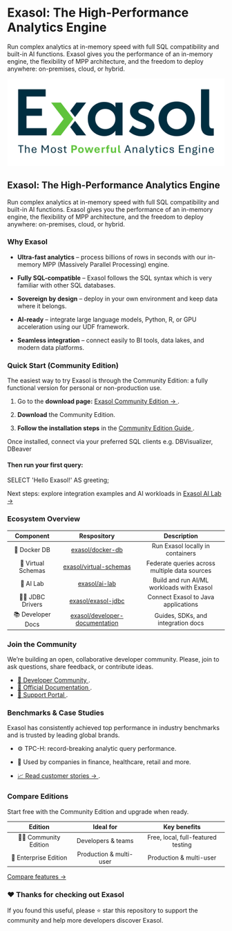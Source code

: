 
# Exasol: The High-Performance Analytics Engine

<div>
Run complex analytics at in-memory speed with full SQL compatibility and built-in AI functions. Exasol gives you the performance of an in-memory engine, the flexibility of MPP architecture, and the freedom to deploy anywhere: on-premises, cloud, or hybrid.

</div>

[![My Badge](doc/assets/Exasol_Logo_2025_Dark.svg)](https://exasol.com)


## Exasol: The High-Performance Analytics Engine  

<div>
Run complex analytics at in-memory speed with full SQL compatibility and built-in AI functions. 
Exasol gives you the performance of an in-memory engine, the flexibility of MPP architecture, and the freedom to deploy anywhere: on-premises, cloud, or hybrid. 
</div>

### Why Exasol 

* **Ultra-fast analytics** – process billions of rows in seconds with our in-memory MPP (Massively Parallel Processing) engine.

* **Fully SQL-compatible** – Exasol follows the SQL syntax which is very familiar with other SQL databases.

* **Sovereign by design** – deploy in your own environment and keep data where it belongs.

* **AI-ready** – integrate large language models, Python, R, or GPU acceleration using our UDF framework.

* **Seamless integration** – connect easily to BI tools, data lakes, and modern data platforms.

<div>

### Quick Start (Community Edition) 

<div>
The easiest way to try Exasol is through the Community Edition: a fully functional version for personal or non-production use. 
</div>

1. Go to the **download page:** [ Exasol Community Edition → ](https://www.exasol.com/downloads/).

2. **Download** the Community Edition.

3. **Follow the installation steps** in the [ Community Edition Guide ](https://github.com/zachadda/exasol-community-edition/blob/main/README.md).

<div>Once installed, connect via your preferred SQL clients e.g. DBVisualizer, DBeaver</div>


#### Then run your first query:

SELECT 'Hello Exasol!' AS greeting;

Next steps: explore integration examples and AI workloads in [Exasol AI Lab →](https://github.com/exasol/ai-lab)

### Ecosystem Overview 

| Component | Respository | Description |
| :---: | :---: | :---: |
| 🧩 Docker DB | [ exasol/docker-db ](https://github.com/exasol/docker-db) | Run Exasol locally in containers |
| 🔗 Virtual Schemas | [exasol/virtual-schemas](https://github.com/exasol/virtual-schemas) | Federate queries across multiple data sources |
| 🧠 AI Lab | [exasol/ai-lab ](https://github.com/exasol/ai-lab) | Build and run AI/ML workloads with Exasol |
| 🧑‍💻 JDBC Drivers | [exasol/exasol-jdbc ](https://github.com/exasol/exasol-jdbc) | Connect Exasol to Java applications |
| 📚 Developer Docs | [exasol/developer-documentation](https://github.com/exasol/developer-documentation) | Guides, SDKs, and integration docs |


### Join the Community 

We’re building an open, collaborative developer community. 
Please, join to ask questions, share feedback, or contribute ideas. 

* [🧭 Developer Community ](https://community.exasol.com/).
* [🧾 Official Documentation ](https://docs.exasol.com/).
* [🧰 Support Portal ](https://exasol.my.site.com/customers/s/login/).

### Benchmarks & Case Studies 
Exasol has consistently achieved top performance in industry benchmarks and is trusted by leading global brands. 

* ⚙️ TPC-H: record-breaking analytic query performance.

* 🏢 Used by companies in finance, healthcare, retail and more.

* [ 📈 Read customer stories → ](https://www.exasol.com/customer-stories/).

### Compare Editions 
Start free with the Community Edition and upgrade when ready. 

| Edition  | Ideal for  | Key benefits |
| :---: | :---: | :---: |
| 🧑‍💻 Community Edition | Developers & teams | Free, local, full-featured testing |
| 🏢 Enterprise Edition | Production & multi-user | Production & multi-user |

[Compare features → ](https://www.exasol.com/downloads/)


### ❤️ Thanks for checking out Exasol 
<div>
If you found this useful, please ⭐ star this repository to support the community and help more developers discover Exasol. 
</div>